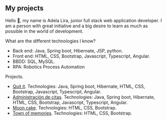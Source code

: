  ## My projects
 
Hello 👋, my name is Adela Lira, junior full stack web application developer. I am a person with great initiative and a big desire to learn as much as possible in the world of development.

What are the different technologies I know?

* Back end: Java, Spring boot, Hibernate, JSP, python.
* Front end: HTML, CSS, Bootstrap, Javascript, Typescript, Angular.
* BBDD: SQL, MySQL.
* RPA: Robotics Process Automation


Projects.

* [Quit it](https://adelalira.github.io/Quitit-frontend/). Technologies: Java, Spring boot, Hibernate, HTML, CSS, Bootstrap, Javascript, Typescript, Angular.
* [Administración de citas](https://adelalira.github.io/administracionCitasAngular/). Technologies: Java, Spring boot, Hibernate, HTML, CSS, Bootstrap, Javascript, Typescript, Angular.
* [Moon cake](https://adelalira.github.io/recetario/). Technologies: HTML, CSS, Bootstrap.
* [Town of memories](https://adelalira.github.io/TownOfMemories/time.html). Technologies: HTML, CSS, Bootstrap.
